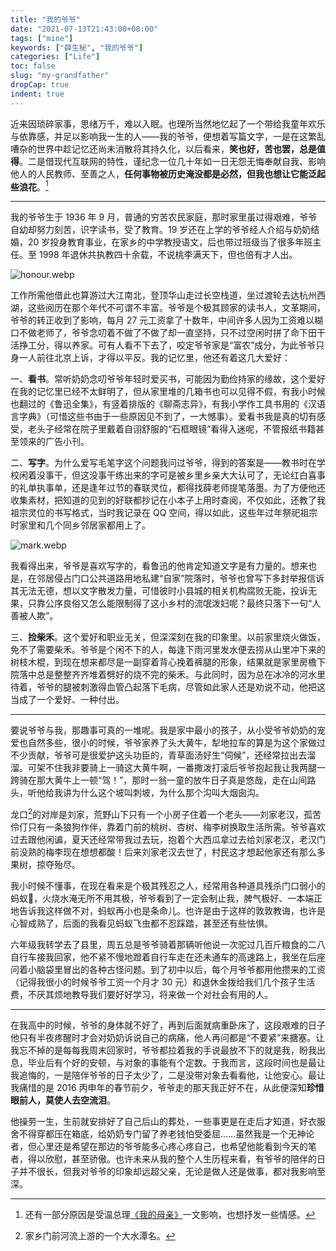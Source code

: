 ```yaml
---
title: "我的爷爷"
date: "2021-07-13T21:43:00+08:00"
tags: ["mine"]
keywords: ["薛生秘", "我的爷爷"]
categories: ["Life"]
toc: false
slug: "my-grandfather"
dropCap: true
indent: true
---
```


近来因琐碎家事，思绪万千，难以入眠。也理所当然地忆起了一个带给我童年欢乐与依靠感，并足以影响我一生的人——我的爷爷，便想着写篇文字，一是在这繁乱嘈杂的世界中趁记忆还尚未消散将其持久化，以后看来，**笑也好，苦也罢，总是值得**。二是借现代互联网的特性，谨纪念一位几十年如一日无怨无悔奉献自我、影响他人的人民教师、至善之人，**任何事物被历史淹没都是必然，但我也想让它能泛起些浪花**。[^1]

---

我的爷爷生于 1936 年 9 月，普通的穷苦农民家庭，那时家里虽过得艰难，爷爷自幼却努力刻苦，识字读书，受了教育。19 岁还在上学的爷爷经人介绍与奶奶结婚，20 岁投身教育事业，在家乡的中学教授语文，后也带过班级当了很多年班主任。至 1998 年退休共执教四十余载，不说桃李满天下，但也倍有才人出。

![honour.webp](/images/my-grandfather:honour.webp "乡村教育贡献荣誉")

工作所需他借此也算游过大江南北，登顶华山走过长空栈道，坐过渡轮去达杭州西湖，这些阅历在那个年代不可谓不丰富。爷爷是个极其顾家的读书人，文革期间，爷爷的转正收到了影响，每月 27 元工资拿了十数年，中间许多人因为工资难以糊口不做老师了，爷爷念叨着不做了不做了却一直坚持，只不过空闲时拼了命下田干活挣工分，得以养家。可有人看不下去了，咬定爷爷家是“富农”成分，为此爷爷只身一人前往北京上诉，才得以平反。我的记忆里，他还有着这几大爱好：

一、**看书**。常听奶奶念叨爷爷年轻时爱买书，可能因为勤俭持家的缘故，这个爱好在我的记忆里已经不太鲜明了，但从家里堆的几箱书也可以见得不假，有我小时候也翻过的《鲁迅全集》，有竖着排版的《聊斋志异》，有我小学作工具书用的《汉语言字典》（可惜这些书由于一些原因见不到了，一大憾事）。爱看书我是真的切有感受，老头子经常在院子里戴着自诩舒服的“石框眼镜”看得入迷呢，不管报纸书籍甚至领来的广告小刊。

二、**写字**。为什么爱写毛笔字这个问题我问过爷爷，得到的答案是——教书时在学校闲着没事干，但这没事干练出来的字可是被乡里乡亲大大认可了，无论红白喜事的礼单执事单，还是逢年过节的春联灵位，都得找薛老师提笔落墨。为了方便他还收集素材，把知道的见到的好联都抄记在小本子上用时查阅，不仅如此，还教了我祖宗灵位的书写格式，当时我记录在 QQ 空间，得以如此，这些年过年祭祀祖宗时家里和几个同乡邻居家都用上了。

![mark.webp](/images/my-grandfather_mark.webp "记录在 QQ 空间的内容")

我看得出来，爷爷是喜欢写字的，看鲁迅的他肯定知道文字是有力量的。想来也是，在邻居侵占门口公共道路用地私建“自家”院落时，爷爷也曾写下多封举报信诉其无法无德，想以文字散发力量，可惜彼时小县城的相关机构腐败无能，投诉无果，只靠公序良俗又怎么能限制得了这小乡村的流氓泼妇呢？最终只落下一句“人善被人欺”。

三、**捡柴禾**。这个爱好和职业无关，但深深刻在我的印象里。以前家里烧火做饭，免不了需要柴禾。爷爷是个闲不下的人，每逢下雨河里发水便去捞从山里冲下来的树枝木棍，到现在想来都尽是一副穿着背心挽着裤腿的形象，结果就是家里房檐下院落中总是整整齐齐堆着劈好的烧不完的柴禾。与此同时，因为总在冰冷的河水里待着，爷爷的腿被刺激得血管凸起落下毛病，尽管如此家人还是劝说不动，他把这当成了一个爱好、一种付出。

---

要说爷爷与我，那趣事可真的一堆呢。我是家中最小的孩子，从小受爷爷奶奶的宠爱也自然多些，很小的时候，爷爷家养了头大黄牛，犁地拉车的算是为这个家做过不少贡献，爷爷可是很爱护这头功臣的，青草面汤好生“伺候”，还经常拉出去溜溜。可架不住我非要骑上一骑这大黄牛啊，一番撒泼打滚后爷爷抱起我让我两腿一跨骑在那大黄牛上一顿“驾！”，那时一翁一童的放牛日子真是悠哉，走在山间路头，听他给我讲为什么这个坡叫刺坡，为什么那个沟叫大烟囱沟。

龙口[^2]的对岸是刘家，荒野山下只有一个小房子住着一个老头——刘家老汉，孤苦伶仃只有一条狼狗作伴，靠着门前的桃树、杏树、梅李树换取生活所需。爷爷喜欢过去跟他闲谝，夏天还经常带我过去玩，抱着个大西瓜拿过去给刘家老汉，老汉门前没熟的梅李现在想想都酸！后来刘家老汉去世了，村民这才想起他家还有那么多果树，掠夺殆尽。

我小时候不懂事，在现在看来是个极其残忍之人，经常用各种道具残杀门口弱小的蚂蚁🐜，火烧水淹无所不用其极，爷爷看到了一定会制止我，脾气极好、一本端正地告诉我这样做不对，蚂蚁再小也是条命儿。也许是由于这样的敦敦教诲，也许是心智成熟了，后面的我看见蚂蚁飞虫都不忍踩踏，甚至还有些怯惧。

六年级我转学去了县里，周五总是爷爷骑着那辆听他说一次驼过几百斤粮食的二八自行车接我回家，他不紧不慢地蹬着自行车走在还未通车的高速路上，我坐在后座问着小脑袋里冒出的各种古怪问题。到了初中以后，每个月爷爷都用他攒来的工资（记得我很小的时候爷爷工资一个月才 30 元）和退休金拨给我们几个孩子生活费，不厌其烦地教导我们要好好学习，将来做一个对社会有用的人。

---

在我高中的时候，爷爷的身体就不好了，再到后面就病重卧床了，这段艰难的日子他只有半夜疼醒时才会对奶奶诉说自己的病痛，他人再问都是“不要紧”来搪塞。让我忘不掉的是每每我周末回家时，爷爷都拉着我的手说最放不下的就是我，盼我出息，毕业后有个好的安顿，与对象的事能有个定数。于我而言，这段时间也是最让我追悔的，一是陪伴爷爷的日子太少了，二是没带对象去看看他，让他安心。最让我痛惜的是 2016 丙申年的春节前夕，爷爷走的那天我正好不在，从此便深知**珍惜眼前人，莫使人去空流泪**。

他操劳一生，生前就安排好了自己后山的葬处，一些事更是在走后才知道，好衣服舍不得穿都压在箱底，给奶奶专门留了养老钱怕受委屈……虽然我是一个无神论者，但心里还是希望在那边的爷爷能多心疼心疼自己，也希望他能看到今天的笔者，得以欣慰，甚至骄傲。也许未来从我的整个人生历程来看，有爷爷的陪伴的日子并不很长，但我对爷爷的印象却远超父亲，无论是做人还是做事，都对我影响至深。


[^1]: 还有一部分原因是受温总理[《我的母亲》](https://2newcenturynet.blogspot.com/2021/04/blog-post_35.html)一文影响，也想抒发一些情感。
[^2]: 家乡门前河流上游的一个大水潭名。